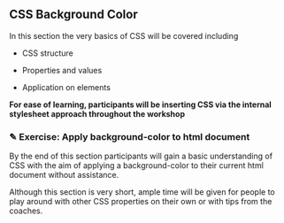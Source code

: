 ## CSS Background Color

In this section the very basics of CSS will be covered including

* CSS structure

* Properties and values

* Application on elements

**For ease of learning, participants will be inserting CSS via the internal
stylesheet approach throughout the workshop**

### ✎ Exercise: Apply background-color to html document

By the end of this section participants will gain a basic understanding of CSS
with the aim of applying a background-color to their current html document without
assistance.

Although this section is very short, ample time will be given for people to play
around with other CSS properties on their own or with tips from the coaches.
